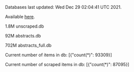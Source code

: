 Databases last updated: Wed Dec 29 02:04:41 UTC 2021. 

Available [here](https://github.com/cbeauhilton/ash-db/releases).

1.8M	unscraped.db

92M	abstracts.db

702M	abstracts_full.db

Current number of items in db:
[{"count(*)": 93309}]

Current number of scraped items in db:
[{"count(*)": 87095}]
